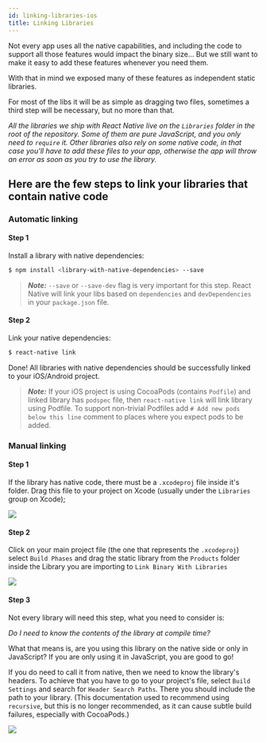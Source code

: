 ```yaml
---
id: linking-libraries-ios
title: Linking Libraries
---
```


Not every app uses all the native capabilities, and including the code to support all those features would impact the binary size... But we still want to make it easy to add these features whenever you need them.

With that in mind we exposed many of these features as independent static libraries.

For most of the libs it will be as simple as dragging two files, sometimes a third step will be necessary, but no more than that.

_All the libraries we ship with React Native live on the `Libraries` folder in the root of the repository. Some of them are pure JavaScript, and you only need to `require` it. Other libraries also rely on some native code, in that case you'll have to add these files to your app, otherwise the app will throw an error as soon as you try to use the library._

## Here are the few steps to link your libraries that contain native code

### Automatic linking

#### Step 1

Install a library with native dependencies:

```bash
$ npm install <library-with-native-dependencies> --save
```

> **_Note:_** `--save` or `--save-dev` flag is very important for this step. React Native will link your libs based on `dependencies` and `devDependencies` in your `package.json` file.

#### Step 2

Link your native dependencies:

```bash
$ react-native link
```

Done! All libraries with native dependencies should be successfully linked to your iOS/Android project.

> **_Note:_** If your iOS project is using CocoaPods (contains `Podfile`) and linked library has `podspec` file, then `react-native link` will link library using Podfile. To support non-trivial Podfiles add `# Add new pods below this line` comment to places where you expect pods to be added.

### Manual linking

#### Step 1

If the library has native code, there must be a `.xcodeproj` file inside it's folder. Drag this file to your project on Xcode (usually under the `Libraries` group on Xcode);

![](/react-native/docs/assets/AddToLibraries.png)

#### Step 2

Click on your main project file (the one that represents the `.xcodeproj`) select `Build Phases` and drag the static library from the `Products` folder inside the Library you are importing to `Link Binary With Libraries`

![](/react-native/docs/assets/AddToBuildPhases.png)

#### Step 3

Not every library will need this step, what you need to consider is:

_Do I need to know the contents of the library at compile time?_

What that means is, are you using this library on the native side or only in JavaScript? If you are only using it in JavaScript, you are good to go!

If you do need to call it from native, then we need to know the library's headers. To achieve that you have to go to your project's file, select `Build Settings` and search for `Header Search Paths`. There you should include the path to your library. (This documentation used to recommend using `recursive`, but this is no longer recommended, as it can cause subtle build failures, especially with CocoaPods.)

![](/react-native/docs/assets/AddToSearchPaths.png)
